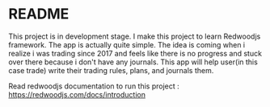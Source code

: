 # README

This project is in development stage. I make this project to learn Redwoodjs framework.
The app is actually quite simple. The idea is coming when i realize i was trading since 2017 and feels like there is no progress and stuck over there because i don't have any journals.
This app will help user(in this case trade) write their trading rules, plans, and journals them.

Read redwoodjs documentation to run this project : https://redwoodjs.com/docs/introduction